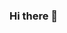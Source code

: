 ### Hi there 👋

<!--
**angelicab7/angelicab7** is a ✨ _special_ ✨ repository because its `README.md` (this file) appears on your GitHub profile.

[! [Estadísticas de github de angelicab7] (https://github-readme-stats.vercel.app/api ? Username = angelicab7 )] (https://github.com/angelicab7/github-readme-stats)
